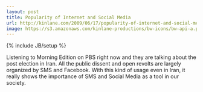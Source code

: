 ```yaml
---
layout: post
title: Popularity of Internet and Social Media
url: http://kinlane.com/2009/06/17/popularity-of-internet-and-social-media/
image: https://s3.amazonaws.com/kinlane-productions/bw-icons/bw-api-a.png
---
```

{% include JB/setup %}
Listening to Morning Edition on PBS right now and they are talking about the post election in Iran. All the public dissent and open revolts are largely organized by SMS and Facebook.
With this kind of usage even in Iran, it really shows the importance of SMS and Social Media as a tool in our society.